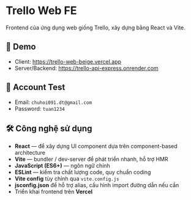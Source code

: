 # Trello Web FE

Frontend của ứng dụng web giống Trello, xây dựng bằng React và Vite.

## 🚀 Demo

- Client: https://trello-web-beige.vercel.app  
- Server/Backend: https://trello-api-express.onrender.com  

## 👤 Account Test

- Email: `chuhoi091.dt@gmail.com`  
- Password: `tuan1234`

## 🛠️ Công nghệ sử dụng

- **React** — để xây dựng UI component dựa trên component-based architecture  
- **Vite** — bundler / dev-server để phát triển nhanh, hỗ trợ HMR  
- **JavaScript (ES6+)** — ngôn ngữ chính  
- **ESLint** — kiểm tra chất lượng code, quy chuẩn coding  
- **Vite config** tùy chỉnh qua `vite.config.js`  
- **jsconfig.json** để hỗ trợ alias, cấu hình import đường dẫn nếu cần  
- Triển khai frontend trên **Vercel**  